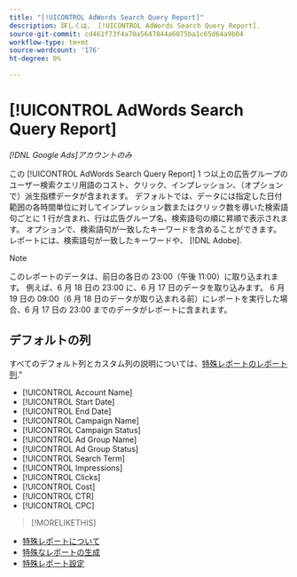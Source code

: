 ```yaml
---
title: "[!UICONTROL AdWords Search Query Report]"
description: 詳しくは、 [!UICONTROL AdWords Search Query Report].
source-git-commit: cd461f73f4a70a5647844a6075ba1c65d64a9b04
workflow-type: tm+mt
source-wordcount: '176'
ht-degree: 0%

---
```


# [!UICONTROL AdWords Search Query Report]

*[!DNL Google Ads]アカウントのみ*

この [!UICONTROL AdWords Search Query Report] 1 つ以上の広告グループのユーザー検索クエリ用語のコスト、クリック、インプレッション、（オプションで）派生指標データが含まれます。 デフォルトでは、データには指定した日付範囲の各時間単位に対してインプレッション数またはクリック数を導いた検索語句ごとに 1 行が含まれ、行は広告グループ名、検索語句の順に昇順で表示されます。 オプションで、検索語句が一致したキーワードを含めることができます。 レポートには、検索語句が一致したキーワードや、 [!DNL Adobe].

>[!NOTE]
>
>このレポートのデータは、前日の各日の 23:00（午後 11:00）に取り込まれます。 例えば、6 月 18 日の 23:00 に、6 月 17 日のデータを取り込みます。 6 月 19 日の 09:00（6 月 18 日のデータが取り込まれる前）にレポートを実行した場合、6 月 17 日の 23:00 までのデータがレポートに含まれます。

## デフォルトの列

すべてのデフォルト列とカスタム列の説明については、[特殊レポートのレポート列](specialty-report-columns.md).&quot;

* [!UICONTROL Account Name]
* [!UICONTROL Start Date]
* [!UICONTROL End Date]
* [!UICONTROL Campaign Name]
* [!UICONTROL Campaign Status]
* [!UICONTROL Ad Group Name]
* [!UICONTROL Ad Group Status]
* [!UICONTROL Search Term]
* [!UICONTROL Impressions]
* [!UICONTROL Clicks]
* [!UICONTROL Cost]
* [!UICONTROL CTR]
* [!UICONTROL CPC]

>[!MORELIKETHIS]
* [特殊レポートについて](specialty-report-about.md)
* [特殊なレポートの生成](specialty-report-generate.md)
* [特殊レポート設定](specialty-report-settings.md)

